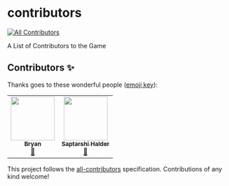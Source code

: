# contributors
<!-- ALL-CONTRIBUTORS-BADGE:START - Do not remove or modify this section -->
[![All Contributors](https://img.shields.io/badge/all_contributors-2-blue.svg?style=flat-square)](#contributors)
<!-- ALL-CONTRIBUTORS-BADGE:END -->
A List of Contributors to the Game

## Contributors ✨

Thanks goes to these wonderful people ([emoji key](https://allcontributors.org/docs/en/emoji-key)):

<!-- ALL-CONTRIBUTORS-LIST:START - Do not remove or modify this section -->
<!-- prettier-ignore-start -->
<!-- markdownlint-disable -->
<table>
  <tr>
    <td align="center"><a href="https://github.com/Bryzizzle"><img src="https://avatars0.githubusercontent.com/u/57810197?v=4" width="100px;" alt=""/><br /><sub><b>Bryan</b></sub></a><br /><a href="#maintenance-Bryzizzle" title="Maintenance">🚧</a></td>
    <td align="center"><a href="https://github.com/mrHackmanm"><img src="https://avatars1.githubusercontent.com/u/62690091?v=4" width="100px;" alt=""/><br /><sub><b>Saptarshi Halder</b></sub></a><br /><a href="#design-mrHackmanm" title="Design">🎨</a></td>
  </tr>
</table>

<!-- markdownlint-enable -->
<!-- prettier-ignore-end -->
<!-- ALL-CONTRIBUTORS-LIST:END -->

This project follows the [all-contributors](https://github.com/all-contributors/all-contributors) specification. Contributions of any kind welcome!